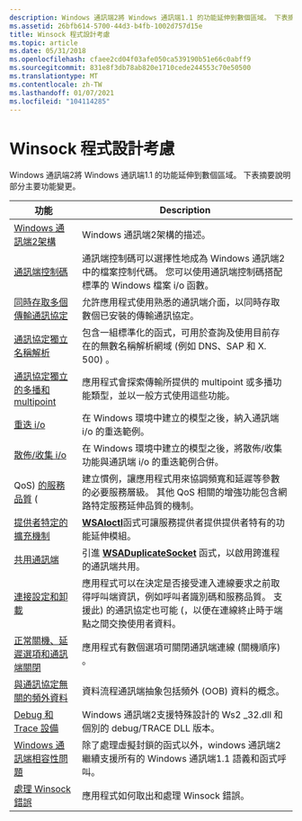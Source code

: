 ```yaml
---
description: Windows 通訊端2將 Windows 通訊端1.1 的功能延伸到數個區域。 下表摘要說明部分主要功能變更。
ms.assetid: 26bfb614-5700-44d3-b4fb-1002d757d15e
title: Winsock 程式設計考慮
ms.topic: article
ms.date: 05/31/2018
ms.openlocfilehash: cfaee2cd04f03afe050ca539190b51e66c0abff9
ms.sourcegitcommit: 831e8f3db78ab820e1710cede244553c70e50500
ms.translationtype: MT
ms.contentlocale: zh-TW
ms.lasthandoff: 01/07/2021
ms.locfileid: "104114285"
---
```

# <a name="winsock-programming-considerations"></a>Winsock 程式設計考慮

Windows 通訊端2將 Windows 通訊端1.1 的功能延伸到數個區域。 下表摘要說明部分主要功能變更。



| 功能                                                                                                           | Description                                                                                                                                                                                                                                                                                    |
|--------------------------------------------------------------------------------------------------------------------|------------------------------------------------------------------------------------------------------------------------------------------------------------------------------------------------------------------------------------------------------------------------------------------------|
| [Windows 通訊端2架構](windows-sockets-2-architecture-2.md)                                             | Windows 通訊端2架構的描述。                                                                                                                                                                                                                                           |
| [通訊端控制碼](socket-handles-2.md)                                                                             | 通訊端控制碼可以選擇性地成為 Windows 通訊端2中的檔案控制代碼。 您可以使用通訊端控制碼搭配標準的 Windows 檔案 i/o 函數。                                                                                                                                           |
| [同時存取多個傳輸通訊協定](simultaneous-access-to-multiple-transport-protocols-2.md)   | 允許應用程式使用熟悉的通訊端介面，以同時存取數個已安裝的傳輸通訊協定。                                                                                                                                                        |
| [通訊協定獨立名稱解析](protocol-independent-name-resolution-2.md)                                 | 包含一組標準化的函式，可用於查詢及使用目前存在的無數名稱解析網域 (例如 DNS、SAP 和 X. 500) 。                                                                                                                                  |
| [通訊協定獨立的多播和 multipoint](protocol-independent-multicast-and-multipoint-2.md)               | 應用程式會探索傳輸所提供的 multipoint 或多播功能類型，並以一般方式使用這些功能。                                                                                                                                                     |
| [重迭 i/o](overlapped-i-o-and-event-objects-2.md)                                                           | 在 Windows 環境中建立的模型之後，納入通訊端 i/o 的重迭範例。                                                                                                                                                                                   |
| [散佈/收集 i/o](scatter-gather-i-o-2.md)                                                                     | 在 Windows 環境中建立的模型之後，將散佈/收集功能與通訊端 i/o 的重迭範例合併。                                                                                                                                                 |
| QoS) [的服務品質](flow-specification-quality-of-service-2.md) (                                            | 建立慣例，讓應用程式用來協調頻寬和延遲等參數的必要服務層級。 其他 QoS 相關的增強功能包含網路特定服務延伸品質的機制。                                                         |
| [提供者特定的擴充機制](provider-specific-extension-mechanism-2.md)                               | [**WSAIoctl**](/windows/desktop/api/Winsock2/nf-winsock2-wsaioctl)函式可讓服務提供者提供提供者特有的功能延伸模組。                                                                                                                                                                           |
| [共用通訊端](shared-sockets-2.md)                                                                             | 引進 [**WSADuplicateSocket**](/windows/desktop/api/Winsock2/nf-winsock2-wsaduplicatesocketa) 函式，以啟用跨進程的通訊端共用。                                                                                                                                                                       |
| [連接設定和卸載](connection-setup-and-teardown-2.md)                                               | 應用程式可以在決定是否接受連入連線要求之前取得呼叫端資訊，例如呼叫者識別碼和服務品質。 支援此) 的通訊協定也可能 (，以便在連線終止時于端點之間交換使用者資料。 |
| [正常關機、延遲選項和通訊端關閉](graceful-shutdown-linger-options-and-socket-closure-2.md) | 應用程式有數個選項可關閉通訊端連線 (關機順序) 。                                                                                                                                                                                                  |
| [與通訊協定無關的頻外資料](protocol-independent-out-of-band-data-2.md)                               | 資料流程通訊端抽象包括頻外 (OOB) 資料的概念。                                                                                                                                                                                                                   |
| [Debug 和 Trace 設備](debug-and-trace-facilities-2.md)                                                     | Windows 通訊端2支援特殊設計的 Ws2 \_32.dll 和個別的 debug/TRACE DLL 版本。                                                                                                                                                                                      |
| [Windows 通訊端相容性問題](windows-sockets-compatibility-issues-2.md)                                 | 除了處理虛擬封鎖的函式以外，windows 通訊端2繼續支援所有的 Windows 通訊端1.1 語義和函式呼叫。                                                                                                                                              |
| [處理 Winsock 錯誤](handling-winsock-errors.md)                                                             | 應用程式如何取出和處理 Winsock 錯誤。                                                                                                                                                                                                                             |



 

 

 



